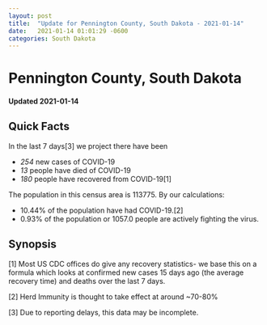 ```yaml
---
layout: post
title:  "Update for Pennington County, South Dakota - 2021-01-14"
date:   2021-01-14 01:01:29 -0600
categories: South Dakota
---
```


# Pennington County, South Dakota
#### Updated 2021-01-14

## Quick Facts

In the last 7 days[3] we project there have been
- *254* new cases of COVID-19
- *13* people have died of COVID-19
- *180* people have recovered from COVID-19[1]

The population in this census area is 113775. By our calculations:
- 10.44% of the population have had COVID-19.[2]
- 0.93% of the population or 1057.0 people are actively fighting the virus.

## Synopsis




[1] Most US CDC offices do give any recovery statistics- we base this on a formula which looks at confirmed new cases
15 days ago (the average recovery time) and deaths over the last 7 days.

[2] Herd Immunity is thought to take effect at around ~70-80%

[3] Due to reporting delays, this data may be incomplete.
 
    
